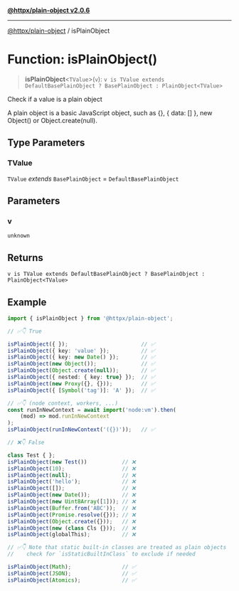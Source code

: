 [**@httpx/plain-object v2.0.6**](../README.md)

***

[@httpx/plain-object](../README.md) / isPlainObject

# Function: isPlainObject()

> **isPlainObject**\<`TValue`\>(`v`): `v is TValue extends DefaultBasePlainObject ? BasePlainObject : PlainObject<TValue>`

Check if a value is a plain object

A plain object is a basic JavaScript object, such as {}, { data: [] }, new Object() or Object.create(null).

## Type Parameters

### TValue

`TValue` *extends* `BasePlainObject` = `DefaultBasePlainObject`

## Parameters

### v

`unknown`

## Returns

`v is TValue extends DefaultBasePlainObject ? BasePlainObject : PlainObject<TValue>`

## Example

```typescript
import { isPlainObject } from '@httpx/plain-object';

// ✅👇 True

isPlainObject({ });                       // ✅
isPlainObject({ key: 'value' });          // ✅
isPlainObject({ key: new Date() });       // ✅
isPlainObject(new Object());              // ✅
isPlainObject(Object.create(null));       // ✅
isPlainObject({ nested: { key: true} });  // ✅
isPlainObject(new Proxy({}, {}));         // ✅
isPlainObject({ [Symbol('tag')]: 'A' });  // ✅

// ✅👇 (node context, workers, ...)
const runInNewContext = await import('node:vm').then(
    (mod) => mod.runInNewContext
);
isPlainObject(runInNewContext('({})'));   // ✅

// ❌👇 False

class Test { };
isPlainObject(new Test())           // ❌
isPlainObject(10);                  // ❌
isPlainObject(null);                // ❌
isPlainObject('hello');             // ❌
isPlainObject([]);                  // ❌
isPlainObject(new Date());          // ❌
isPlainObject(new Uint8Array([1])); // ❌
isPlainObject(Buffer.from('ABC'));  // ❌
isPlainObject(Promise.resolve({})); // ❌
isPlainObject(Object.create({}));   // ❌
isPlainObject(new (class Cls {}));  // ❌
isPlainObject(globalThis);          // ❌

// ✅👇 Note that static built-in classes are treated as plain objects
//    check for `isStaticBuiltInClass` to exclude if needed

isPlainObject(Math);                // ✅
isPlainObject(JSON);                // ✅
isPlainObject(Atomics);             // ✅
```
